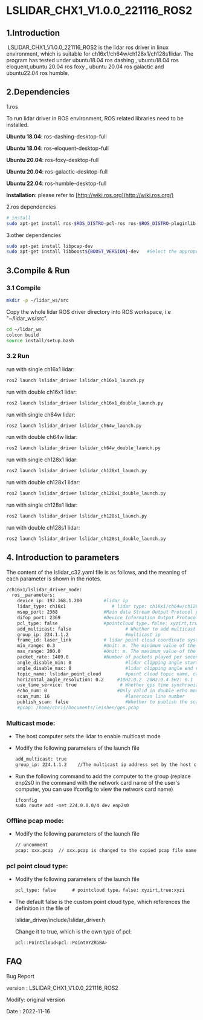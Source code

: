 # LSLIDAR_CHX1_V1.0.0_221116_ROS2

## 1.Introduction
​		LSLIDAR_CHX1_V1.0.0_221116_ROS2 is the lidar ros driver in linux environment, which is suitable for ch16x1/ch64w/ch128x1/ch128s1lidar. The program has  tested under ubuntu18.04 ros dashing , ubuntu18.04 ros eloquent,ubuntu 20.04 ros foxy , ubuntu 20.04 ros galactic and ubuntu22.04 ros humble.

## 2.Dependencies

1.ros

To run lidar driver in ROS environment, ROS related libraries need to be installed.

**Ubuntu 18.04**: ros-dashing-desktop-full

**Ubuntu 18.04**: ros-eloquent-desktop-full

**Ubuntu 20.04**: ros-foxy-desktop-full

**Ubuntu 20.04**: ros-galactic-desktop-full

**Ubuntu 22.04**: ros-humble-desktop-full

**Installation**: please refer to [http://wiki.ros.org](http://wiki.ros.org/)

2.ros dependencies

```bash
# install
sudo apt-get install ros-$ROS_DISTRO-pcl-ros ros-$ROS_DISTRO-pluginlib  ros-$ROS_DISTRO-pcl-conversions 
```

3.other dependencies

~~~bash
sudo apt-get install libpcap-dev
sudo apt-get install libboost${BOOST_VERSION}-dev   #Select the appropriate version
~~~

## 3.Compile & Run

### 3.1 Compile

~~~bash
mkdir -p ~/lidar_ws/src
~~~

Copy the whole lidar ROS driver directory into ROS workspace, i.e "~/lidar_ws/src".

~~~bash
cd ~/lidar_ws
colcon build
source install/setup.bash
~~~

### 3.2 Run

run with single ch16x1 lidar:

~~~bash
ros2 launch lslidar_driver lslidar_ch16x1_launch.py
~~~

run with double ch16x1 lidar:

~~~bash
ros2 launch lslidar_driver lslidar_ch16x1_double_launch.py
~~~



run with single ch64w lidar:

~~~bash
ros2 launch lslidar_driver lslidar_ch64w_launch.py
~~~

run with double ch64w lidar:

~~~bash
ros2 launch lslidar_driver lslidar_ch64w_double_launch.py
~~~



run with single ch128x1 lidar:

~~~bash
ros2 launch lslidar_driver lslidar_ch128x1_launch.py
~~~

run with double ch128x1 lidar:

~~~bash
ros2 launch lslidar_driver lslidar_ch128x1_double_launch.py
~~~



run with single ch128s1 lidar:

~~~bash
ros2 launch lslidar_driver lslidar_ch128s1_launch.py
~~~

run with double ch128s1 lidar:

~~~bash
ros2 launch lslidar_driver lslidar_ch128s1_double_launch.py
~~~



## 4. Introduction to parameters

The content of the lslidar_c32.yaml file is as follows, and the meaning of each parameter is shown in the notes.

~~~bash
/ch16x1/lslidar_driver_node:
  ros__parameters:
    device_ip: 192.168.1.200        #lidar ip
    lidar_type: ch16x1                 # lidar type: ch16x1/ch64w/ch128x1/ch128s1
    msop_port: 2368                 #Main data Stream Output Protocol packet port
    difop_port: 2369                #Device Information Output Protocol packet port
    pcl_type: false                 #pointcloud type，false: xyzirt,true:xyzi
    add_multicast: false                    # Whether to add multicast
    group_ip: 224.1.1.2                     #multicast ip
    frame_id: laser_link            # lidar point cloud coordinate system name
    min_range: 0.3                  #Unit: m. The minimum value of the lidar blind area, points smaller than this value are filtered
    max_range: 200.0                #Unit: m. The maximum value of the lidar blind area, points smaller than this value are filtered
    packet_rate: 1409.0             #Number of packets played per second when playing pcap
    angle_disable_min: 0                    #lidar clipping angle start value ，range [0,180]
    angle_disable_max: 0                    #lidar clipping angle end value ，range [0,180]
    topic_name: lslidar_point_cloud         #point cloud topic name, can be modified
    horizontal_angle_resolution: 0.2     #10Hz:0.2  20Hz:0.4 5Hz: 0.1
    use_time_service: true                # Whether gps time synchronization
    echo_num: 0                          #Only valid in double echo mode, 0 means release of all point clouds, 1 means release of the first echo point cloud, and 2 means release of the second echo point cloud
    scan_num: 16                            #laserscan line number
    publish_scan: false                     #Whether to publish the scan
    #pcap: /home/chris/Documents/leishen/gps.pcap                        #Uncomment to read the data from the pcap file, and add the comment to read the data from the lidar
~~~

### Multicast mode:

- The host computer sets the lidar to enable multicast mode

- Modify the following parameters of the launch file

  ~~~xml
  add_multicast: true
  group_ip: 224.1.1.2    //The multicast ip address set by the host computer
  ~~~

- Run the following command to add the computer to the group (replace enp2s0 in the command with the network card name of the user's computer, you can use ifconfig to view the network card name)

  ~~~shell
  ifconfig
  sudo route add -net 224.0.0.0/4 dev enp2s0
  ~~~



### Offline pcap mode:

- Modify the following parameters of the launch file

  ~~~xml
  // uncomment
  pcap: xxx.pcap  // xxx.pcap is changed to the copied pcap file name
  ~~~



###  pcl point cloud type:

- Modify the following parameters of the launch file

  ~~~xml
  pcl_type: false      # pointcloud type，false: xyzirt,true:xyzi
  ~~~

- The default false is the custom point cloud type, which references the definition in the file of

  lslidar_driver/include/lslidar_driver.h

  Change it to true, which is the own type of pcl:

  ~~~c++
  pcl::PointCloud<pcl::PointXYZRGBA>
  ~~~

## FAQ

Bug Report

version : LSLIDAR_CHX1_V1.0.0_221116_ROS2

Modify:  original version

Date    : 2022-11-16


